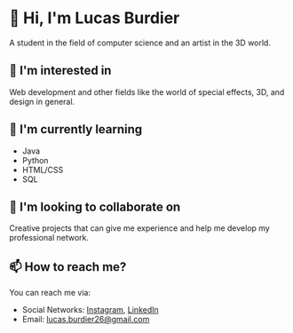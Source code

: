 <h1>👋 Hi, I'm Lucas Burdier</h1>
    <p>A student in the field of computer science and an artist in the 3D world.</p>
    <h2>👀 I'm interested in</h2>
    <p>Web development and other fields like the world of special effects, 3D, and design in general.</p>
    <h2>🌱 I'm currently learning</h2>
    <ul>
        <li>Java</li>
        <li>Python</li>
        <li>HTML/CSS</li>
        <li>SQL</li>
    </ul>
    <h2>💞️ I'm looking to collaborate on</h2>
    <p>Creative projects that can give me experience and help me develop my professional network.</p>
    <h2>📫 How to reach me?</h2>
    <p>You can reach me via:</p>
    <ul>
        <li>Social Networks: <a href="https://www.instagram.com/luki_prox/" target="_blank">Instagram</a>, <a href="https://www.linkedin.com/in/lucasburdier/" target="_blank">LinkedIn</a></li>
        <li>Email: <a href="mailto:lucas.burdier26@gmail.com">lucas.burdier26@gmail.com</a></li>
    </ul>
